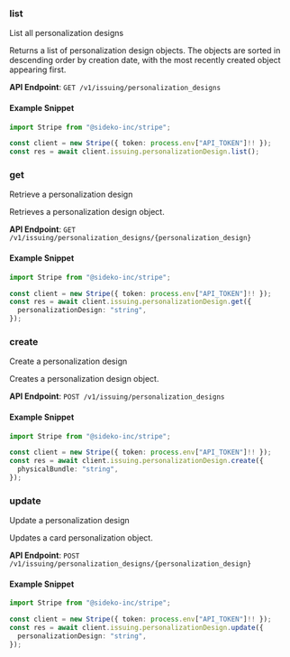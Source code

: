 
### list <a name="list"></a>
List all personalization designs

<p>Returns a list of personalization design objects. The objects are sorted in descending order by creation date, with the most recently created object appearing first.</p>

**API Endpoint**: `GET /v1/issuing/personalization_designs`

#### Example Snippet

```typescript
import Stripe from "@sideko-inc/stripe";

const client = new Stripe({ token: process.env["API_TOKEN"]!! });
const res = await client.issuing.personalizationDesign.list();
```

### get <a name="get"></a>
Retrieve a personalization design

<p>Retrieves a personalization design object.</p>

**API Endpoint**: `GET /v1/issuing/personalization_designs/{personalization_design}`

#### Example Snippet

```typescript
import Stripe from "@sideko-inc/stripe";

const client = new Stripe({ token: process.env["API_TOKEN"]!! });
const res = await client.issuing.personalizationDesign.get({
  personalizationDesign: "string",
});
```

### create <a name="create"></a>
Create a personalization design

<p>Creates a personalization design object.</p>

**API Endpoint**: `POST /v1/issuing/personalization_designs`

#### Example Snippet

```typescript
import Stripe from "@sideko-inc/stripe";

const client = new Stripe({ token: process.env["API_TOKEN"]!! });
const res = await client.issuing.personalizationDesign.create({
  physicalBundle: "string",
});
```

### update <a name="update"></a>
Update a personalization design

<p>Updates a card personalization object.</p>

**API Endpoint**: `POST /v1/issuing/personalization_designs/{personalization_design}`

#### Example Snippet

```typescript
import Stripe from "@sideko-inc/stripe";

const client = new Stripe({ token: process.env["API_TOKEN"]!! });
const res = await client.issuing.personalizationDesign.update({
  personalizationDesign: "string",
});
```
